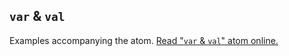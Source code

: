 ## `var` &amp; `val`

Examples accompanying the atom.
[Read "`var` &amp; `val`" atom online.](https://stepik.org/lesson/103806/step/1)